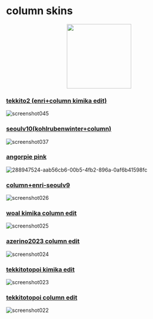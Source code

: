 # column skins

 <p align="center">
 <a href="https://osu.ppy.sh/users/10143155">
 <img src="https://a.ppy.sh/10143155"
       width="175"
       height="175"></a>


### [tekkito2 (enri+column kimika edit)](https://www.dropbox.com/scl/fi/ewo1trhwlu8vh9jwrl1lq/tekkiro2-enri-column-kimika-edit.osk?rlkey=u8ns8r03ygoha7hhz4kpl2blp&dl=0)
![screenshot045](https://github.com/minuetsu/kinokompania/assets/144561515/45287b73-b466-4195-be34-5a209ead78b8)
### [seoulv10(kohlrubenwinter+column)](https://drive.google.com/file/d/1gyiUOa0-eKyE6UhS9h9kU9MrUWABA7Ye/view?usp=sharing)
![screenshot037](https://github.com/minuetsu/kinokompania/assets/144561515/69015296-8d66-45bc-97cb-e58657594a71)
### [angorpie pink](https://drive.google.com/u/0/uc?id=1yShqRRzcLCDO5Yab3oVt3wPamQWXfC6C&export=download)
![288947524-aab56cb6-00b5-4fb2-896a-0af6b41598fc](https://github.com/minuetsu/kinokompania/assets/144561515/f7c961e1-6e2d-41b7-bf19-06c4fffb3d5a)
### [column+enri-seoulv9](https://drive.google.com/file/d/191YIgahLfJ6WQkKfYIRtovstcx8CSJdt/view?usp=sharing)
![screenshot026](https://github.com/minuetsu/kinokompania/assets/144561515/9d56be8a-dfc3-4e0b-9ef4-0c23149ca0ea)
### [woal kimika column edit](https://drive.google.com/file/d/11tjebJpwRtB609dOmRsiOAEUGnqYVfAC/view?usp=drive_link)
![screenshot025](https://github.com/minuetsu/kinokompania/assets/144561515/771d8398-2af8-435a-af4c-1074d138e285)
### [azerino2023 column edit](https://drive.google.com/file/d/12rXLs-S7uwqO3xkh99TnRU-GUIuJwVeN/view?usp=drive_link)
![screenshot024](https://github.com/minuetsu/kinokompania/assets/144561515/d519a019-790b-462f-a1e1-b8e9dd16a3a4)
### [tekkitotopoi kimika edit](https://drive.google.com/file/d/14usgWXm9WHrDShbAXqY-W06KDQDqz5DD/view?usp=drive_link)
![screenshot023](https://github.com/minuetsu/kinokompania/assets/144561515/4f54ebaa-9324-48a0-a89f-bf30b8303200)
### [tekkitotopoi column edit](https://drive.google.com/file/d/1QIGqCF6uopJoxZckUlsMboc3fbT5FW46/view?usp=drive_link)
![screenshot022](https://github.com/minuetsu/kinokompania/assets/144561515/02dd53c8-f3fc-4769-9bc1-5c59d6499b33)
</p>

